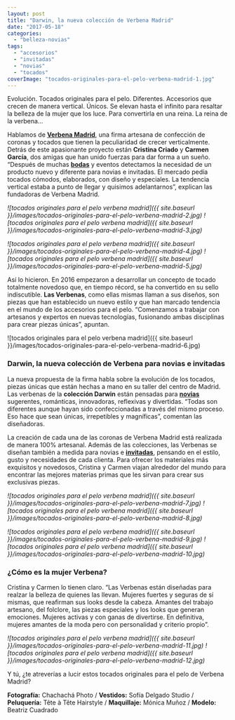 ```yaml
---
layout: post
title: "Darwin, la nueva colección de Verbena Madrid"
date: "2017-05-18"
categories: 
  - "belleza-novias"
tags: 
  - "accesorios"
  - "invitadas"
  - "novias"
  - "tocados"
coverImage: "tocados-originales-para-el-pelo-verbena-madrid-1.jpg"
---
```


Evolución. Tocados originales para el pelo. Diferentes. Accesorios que crecen de manera vertical. Únicos. Se elevan hasta el infinito para resaltar la belleza de la mujer que los luce. Para convertirla en una reina. La reina de la verbena...

Hablamos de **[Verbena Madrid](http://verbenamadrid.com/)**, una firma artesana de confección de coronas y tocados que tienen la peculiaridad de crecer verticalmente. Detrás de este apasionante proyecto están **Cristina Criado** y **Carmen García**, dos amigas que han unido fuerzas para dar forma a un sueño. “Después de muchas [**bodas**](https://petitpleasures.com/bodas-que-inspiran/) y eventos detectamos la necesidad de un producto nuevo y diferente para novias e invitadas. El mercado pedía tocados cómodos, elaborados, con diseño y especiales. La tendencia vertical estaba a punto de llegar y quisimos adelantarnos”, explican las fundadoras de Verbena Madrid.

 *![tocados originales para el pelo verbena madrid]({{ site.baseurl }}/images/tocados-originales-para-el-pelo-verbena-madrid-2.jpg)*  *![tocados originales para el pelo verbena madrid]({{ site.baseurl }}/images/tocados-originales-para-el-pelo-verbena-madrid-3.jpg)* 

 *![tocados originales para el pelo verbena madrid]({{ site.baseurl }}/images/tocados-originales-para-el-pelo-verbena-madrid-4.jpg)*  *![tocados originales para el pelo verbena madrid]({{ site.baseurl }}/images/tocados-originales-para-el-pelo-verbena-madrid-5.jpg)* 

Así lo hicieron. En 2016 empezaron a desarrollar un concepto de tocado totalmente novedoso que, en tiempo récord, se ha convertido en su sello indiscutible. **Las Verbenas**, como ellas mismas llaman a sus diseños, son piezas que han establecido un nuevo estilo y que han marcado tendencia en el mundo de los accesorios para el pelo. “Comenzamos a trabajar con artesanos y expertos en nuevas tecnologías, fusionando ambas disciplinas para crear piezas únicas”, apuntan.

![tocados originales para el pelo verbena madrid]({{ site.baseurl }}/images/tocados-originales-para-el-pelo-verbena-madrid-6.jpg)

### Darwin, la nueva colección de Verbena para novias e invitadas

La nueva propuesta de la firma habla sobre la evolución de los tocados, piezas únicas que están hechas a mano en su taller del centro de Madrid. Las verbenas de la **colección Darwin** están pensadas para [**novias**](https://petitpleasures.com/atelier-couture-2017-vestidos-de-novia/) sugerentes, románticas, innovadoras, reflexivas y divertidas. “Todas son diferentes aunque hayan sido confeccionadas a través del mismo proceso. Eso hace que sean únicas, irrepetibles y magníficas”, comentan las diseñadoras.

La creación de cada una de las coronas de Verbena Madrid está realizada de manera 100% artesanal. Además de las colecciones, las Verbenas se diseñan también a medida para novias e [**invitadas**](https://petitpleasures.com/invitada-de-boda-perfecta-trucos/), pensando en el estilo, gusto y necesidades de cada clienta. Para ofrecer los materiales más exquisitos y novedosos, Cristina y Carmen viajan alrededor del mundo para encontrar las mejores materias primas que les sirvan para crear sus exclusivas piezas.

 *![tocados originales para el pelo verbena madrid]({{ site.baseurl }}/images/tocados-originales-para-el-pelo-verbena-madrid-7.jpg)*  *![tocados originales para el pelo verbena madrid]({{ site.baseurl }}/images/tocados-originales-para-el-pelo-verbena-madrid-8.jpg)* 

 *![tocados originales para el pelo verbena madrid]({{ site.baseurl }}/images/tocados-originales-para-el-pelo-verbena-madrid-9.jpg)*  *![tocados originales para el pelo verbena madrid]({{ site.baseurl }}/images/tocados-originales-para-el-pelo-verbena-madrid-10.jpg)* 

### ¿Cómo es la mujer Verbena?

Cristina y Carmen lo tienen claro. “Las Verbenas están diseñadas para realzar la belleza de quienes las llevan. Mujeres fuertes y seguras de sí mismas, que reafirman sus looks desde la cabeza. Amantes del trabajo artesano, del folclore, las piezas especiales y los looks que generan emociones. Mujeres activas y con ganas de divertirse. En definitiva, mujeres amantes de la moda pero con personalidad y criterio propio”.

 *![tocados originales para el pelo verbena madrid]({{ site.baseurl }}/images/tocados-originales-para-el-pelo-verbena-madrid-11.jpg)*  *![tocados originales para el pelo verbena madrid]({{ site.baseurl }}/images/tocados-originales-para-el-pelo-verbena-madrid-12.jpg)* 

Y tú, ¿te atreverías a lucir estos tocados originales para el pelo de Verbena Madrid?

**Fotografía:** Chachachá Photo / **Vestidos:** Sofía Delgado Studio / **Peluquería:** Tête à Tête Hairstyle / **Maquillaje:** Mónica Muñoz / **Modelo:** Beatriz Cuadrado
